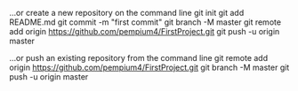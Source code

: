 …or create a new repository on the command line
git init
git add README.md
git commit -m "first commit"
git branch -M master
git remote add origin https://github.com/pempium4/FirstProject.git
git push -u origin master
                
…or push an existing repository from the command line
git remote add origin https://github.com/pempium4/FirstProject.git
git branch -M master
git push -u origin master
